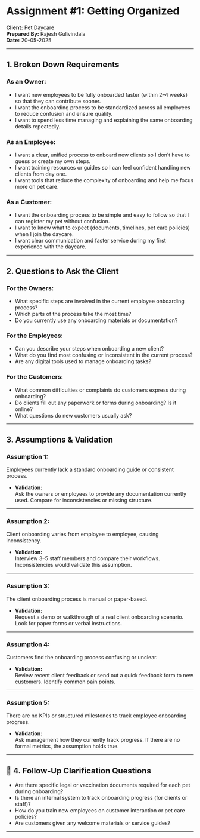 # Assignment #1: Getting Organized
**Client:** Pet Daycare  
**Prepared By:** Rajesh Gulivindala  
**Date:** 20-05-2025

---

## 1. Broken Down Requirements

### As an Owner:
- I want new employees to be fully onboarded faster (within 2–4 weeks) so that they can contribute sooner.
- I want the onboarding process to be standardized across all employees to reduce confusion and ensure quality.
- I want to spend less time managing and explaining the same onboarding details repeatedly.

### As an Employee:
- I want a clear, unified process to onboard new clients so I don’t have to guess or create my own steps.
- I want training resources or guides so I can feel confident handling new clients from day one.
- I want tools that reduce the complexity of onboarding and help me focus more on pet care.

### As a Customer:
- I want the onboarding process to be simple and easy to follow so that I can register my pet without confusion.
- I want to know what to expect (documents, timelines, pet care policies) when I join the daycare.
- I want clear communication and faster service during my first experience with the daycare.

---

## 2. Questions to Ask the Client

### For the Owners:
- What specific steps are involved in the current employee onboarding process?
- Which parts of the process take the most time?
- Do you currently use any onboarding materials or documentation?

### For the Employees:
- Can you describe your steps when onboarding a new client?
- What do you find most confusing or inconsistent in the current process?
- Are any digital tools used to manage onboarding tasks?

### For the Customers:
- What common difficulties or complaints do customers express during onboarding?
- Do clients fill out any paperwork or forms during onboarding? Is it online?
- What questions do new customers usually ask?

---

## 3. Assumptions & Validation

### Assumption 1:
Employees currently lack a standard onboarding guide or consistent process.

- **Validation:**  
Ask the owners or employees to provide any documentation currently used. Compare for inconsistencies or missing structure.

---

### Assumption 2:
Client onboarding varies from employee to employee, causing inconsistency.

- **Validation:**  
Interview 3–5 staff members and compare their workflows. Inconsistencies would validate this assumption.

---

### Assumption 3:
The client onboarding process is manual or paper-based.

- **Validation:**  
Request a demo or walkthrough of a real client onboarding scenario. Look for paper forms or verbal instructions.

---

### Assumption 4:
Customers find the onboarding process confusing or unclear.

- **Validation:**  
Review recent client feedback or send out a quick feedback form to new customers. Identify common pain points.

---

### Assumption 5:
There are no KPIs or structured milestones to track employee onboarding progress.

- **Validation:**  
Ask management how they currently track progress. If there are no formal metrics, the assumption holds true.

---

## 🔁 4. Follow-Up Clarification Questions

- Are there specific legal or vaccination documents required for each pet during onboarding?
- Is there an internal system to track onboarding progress (for clients or staff)?
- How do you train new employees on customer interaction or pet care policies?
- Are customers given any welcome materials or service guides?

---